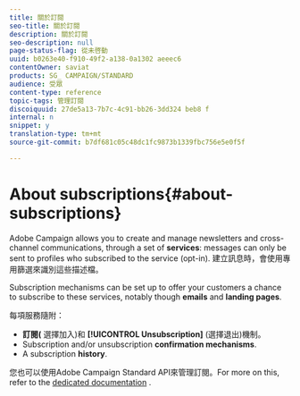 ```yaml
---
title: 關於訂閱
seo-title: 關於訂閱
description: 關於訂閱
seo-description: null
page-status-flag: 從未啓動
uuid: b0263e40-f910-49f2-a138-0a1302 aeeec6
contentOwner: saviat
products: SG_ CAMPAIGN/STANDARD
audience: 受眾
content-type: reference
topic-tags: 管理訂閱
discoiquuid: 27de5a13-7b7c-4c91-bb26-3dd324 beb8 f
internal: n
snippet: y
translation-type: tm+mt
source-git-commit: b7df681c05c48dc1fc9873b1339fbc756e5e0f5f

---
```



# About subscriptions{#about-subscriptions}

Adobe Campaign allows you to create and manage newsletters and cross-channel communications, through a set of **services**: messages can only be sent to profiles who subscribed to the service (opt-in). 建立訊息時，會使用專用篩選來識別這些描述檔。

Subscription mechanisms can be set up to offer your customers a chance to subscribe to these services, notably though **emails** and **landing pages**.

每項服務隨附：

* **訂閱(** 選擇加入)和 **[!UICONTROL Unsubscription]** (選擇退出)機制。
* Subscription and/or unsubscription **confirmation mechanisms**.
* A subscription **history**.

您也可以使用Adobe Campaign Standard API來管理訂閱。For more on this, refer to the [dedicated documentation](https://docs.campaign.adobe.com/doc/standard/en/api/ACS_API.html#managing-subscriptions) .
